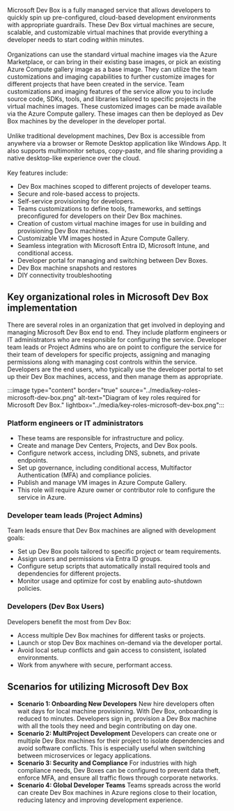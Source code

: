 Microsoft Dev Box is a fully managed service that allows developers to quickly spin up pre-configured, cloud-based development environments with appropriate guardrails. These Dev Box virtual machines are secure, scalable, and customizable virtual machines that provide everything a developer needs to start coding within minutes.<br><br>Organizations can use the standard virtual machine images via the Azure Marketplace, or can bring in their existing base images, or pick an existing Azure Compute gallery image as a base image. They can utilize the team customizations and imaging capabilities to further customize images for different projects that have been created in the service. Team customizations and imaging features of the service allow you to include source code, SDKs, tools, and libraries tailored to specific projects in the virtual machines images. These customized images can be made available via the Azure Compute gallery. These images can then be deployed as Dev Box machines by the developer in the developer portal. <br><br>Unlike traditional development machines, Dev Box is accessible from anywhere via a browser or Remote Desktop application like Windows App. It also supports multimonitor setups, copy-paste, and file sharing providing a native desktop-like experience over the cloud.<br><br>Key features include:

- Dev Box machines scoped to different projects of developer teams.
- Secure and role-based access to projects. 
- Self-service provisioning for developers.
- Teams customizations to define tools, frameworks, and settings preconfigured for developers on their Dev Box machines.
- Creation of custom virtual machine images for use in building and provisioning Dev Box machines.
- Customizable VM images hosted in Azure Compute Gallery.
- Seamless integration with Microsoft Entra ID, Microsoft Intune, and conditional access.
- Developer portal for managing and switching between Dev Boxes.
- Dev Box machine snapshots and restores
- DIY connectivity troubleshooting

## Key organizational roles in Microsoft Dev Box implementation

There are several roles in an organization that get involved in deploying and managing Microsoft Dev Box end to end. They include platform engineers or IT administrators who are responsible for configuring the service. Developer team leads or Project Admins who are on point to configure the service for their team of developers for specific projects, assigning and managing permissions along with managing cost controls within the service. Developers are the end users, who typically use the developer portal to set up their Dev Box machines, access, and then manage them as appropriate. 

:::image type="content" border="true" source="../media/key-roles-microsoft-dev-box.png" alt-text="Diagram of key roles required for Microsoft Dev Box." lightbox="../media/key-roles-microsoft-dev-box.png":::

### Platform engineers or IT administrators

- These teams are responsible for infrastructure and policy.
- Create and manage Dev Centers, Projects, and Dev Box pools.
- Configure network access, including DNS, subnets, and private endpoints.
- Set up governance, including conditional access, Multifactor Authentication (MFA) and compliance policies.
- Publish and manage VM images in Azure Compute Gallery.
- This role will require Azure owner or contributor role to configure the service in Azure.

### Developer team leads (Project Admins)

Team leads ensure that Dev Box machines are aligned with development goals:

- Set up Dev Box pools tailored to specific project or team requirements.
- Assign users and permissions via Entra ID groups.
- Configure setup scripts that automatically install required tools and dependencies for different projects.
- Monitor usage and optimize for cost by enabling auto-shutdown policies.

### Developers (Dev Box Users)

Developers benefit the most from Dev Box:

- Access multiple Dev Box machines for different tasks or projects.
- Launch or stop Dev Box machines on-demand via the developer portal.
- Avoid local setup conflicts and gain access to consistent, isolated environments.
- Work from anywhere with secure, performant access.


## Scenarios for utilizing Microsoft Dev Box

- **Scenario 1: Onboarding New Developers**
  New hire developers often wait days for local machine provisioning. With Dev Box, onboarding is reduced to minutes. Developers sign in, provision a Dev Box machine with all the tools they need and begin contributing on day one.
- **Scenario 2: MultiProject Development**
  Developers can create one or multiple Dev Box machines for their project to isolate dependencies and avoid software conflicts. This is especially useful when switching between microservices or legacy applications.
- **Scenario 3: Security and Compliance**
  For industries with high compliance needs, Dev Boxes can be configured to prevent data theft, enforce MFA, and ensure all traffic flows through corporate networks.
- **Scenario 4: Global Developer Teams**
  Teams spreads across the world can create Dev Box machines in Azure regions close to their location, reducing latency and improving development experience.